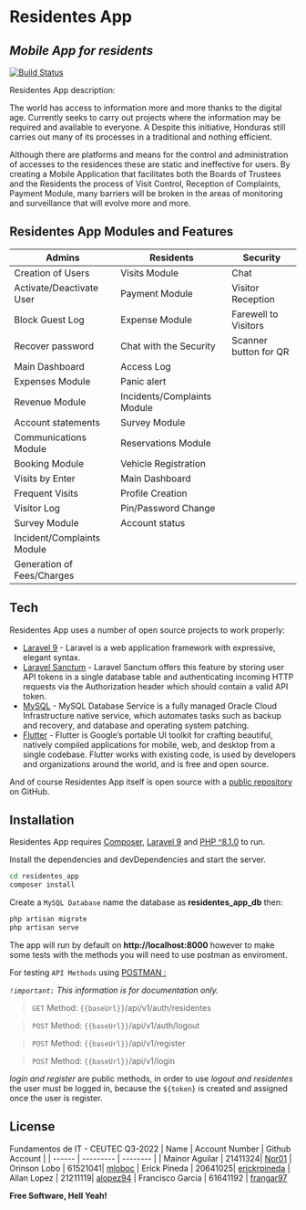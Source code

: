 # Residentes App
## _Mobile App for residents_

[![Build Status](https://travis-ci.org/joemccann/dillinger.svg?branch=master)](https://github.com/Nor01/residentes_app.git)

Residentes App description:

The world has access to information more and more thanks to the digital age. Currently seeks to carry out projects where the information may be required and available to everyone. A Despite this initiative, Honduras still carries out many of its processes in a traditional and nothing efficient. 

Although there are platforms and means for the control and administration of accesses to the residences these are static and ineffective for users. By creating a Mobile Application that facilitates both the Boards of Trustees and the Residents the process of Visit Control, Reception of Complaints, Payment Module, many barriers will be broken in the areas of monitoring and surveillance that will evolve more and more.

## Residentes App Modules and Features

| Admins | Residents | Security |
| ------ | --------- | -------- | 
| Creation of Users | Visits Module | Chat
| Activate/Deactivate User | Payment Module | Visitor Reception
| Block Guest Log | Expense Module | Farewell to Visitors
| Recover password | Chat with the Security | Scanner button for QR
| Main Dashboard | Access Log |
| Expenses Module | Panic alert |
| Revenue Module | Incidents/Complaints Module |
| Account statements | Survey Module |
| Communications Module | Reservations Module |
| Booking Module | Vehicle Registration |
| Visits by Enter | Main Dashboard |
| Frequent Visits | Profile Creation |
| Visitor Log | Pin/Password Change |
| Survey Module | Account status |
| Incident/Complaints Module |
| Generation of Fees/Charges |

## Tech

Residentes App uses a number of open source projects to work properly:

- [Laravel 9](https://laravel.com/docs/9.x) - Laravel is a web application framework with expressive, elegant syntax.
- [Laravel Sanctum](https://laravel.com/docs/9.x/sanctum) - Laravel Sanctum offers this feature by storing user API tokens in a single database table and authenticating incoming HTTP requests via the Authorization header which should contain a valid API token.
- [MySQL](https://docs.oracle.com/en-us/iaas/mysql-database/doc/getting-started.html) - MySQL Database Service is a fully managed Oracle Cloud Infrastructure native service, which automates tasks such as backup and recovery, and database and operating system patching.
- [Flutter](https://docs.flutter.dev/) - Flutter is Google’s portable UI toolkit for crafting beautiful, natively compiled applications for mobile, web, and desktop from a single codebase. Flutter works with existing code, is used by developers and organizations around the world, and is free and open source.

And of course Residentes App itself is open source with a [public repository](https://github.com/Nor01/residentes_app) on GitHub.

## Installation

Residentes App requires [Composer](https://getcomposer.org/doc/00-intro.md#system-requirements), [Laravel 9](https://laravel.com/docs/9.x) and [PHP ^8.1.0](https://www.php.net/releases/8.1/en.php) to run.

Install the dependencies and devDependencies and start the server.

```sh
cd residentes_app
composer install
```

Create a `MySQL Database` name the database as **residentes_app_db** then:
```sh
php artisan migrate
php artisan serve
```
The app will run by default on **http://localhost:8000** however to make some tests with the methods you will need to use postman as enviroment.

For testing `API Methods` using [POSTMAN :](https://www.postman.com/)

*`!important:` This information is for documentation only.*

> `GET` Method: `{{baseUrl}}`/api/v1/auth/residentes

> `POST` Method: `{{baseUrl}}`/api/v1/auth/logout

> `POST` Method: `{{baseUrl}}`/api/v1/register

> `POST` Method: `{{baseUrl}}`/api/v1/login

*login and register* are public methods, in order to use *logout and residentes* the user must be logged in, because the `${token}` is created and assigned once the user is register.

## License

Fundamentos de IT - CEUTEC Q3-2022
| Name | Account Number | Github Account |
| ------ | --------- | -------- | 
| Mainor Aguilar | 21411324| [Nor01](https://github.com/Nor01)
| Orinson Lobo | 61521041| [mloboc](https://github.com/mloboc)
| Erick Pineda | 20641025| [erickrpineda](https://github.com/erickrpineda)
| Allan Lopez | 21211119| [alopez94](https://github.com/alopez94)
| Francisco Garcia | 61641192 | [frangar97](https://github.com/frangar97)

**Free Software, Hell Yeah!**
